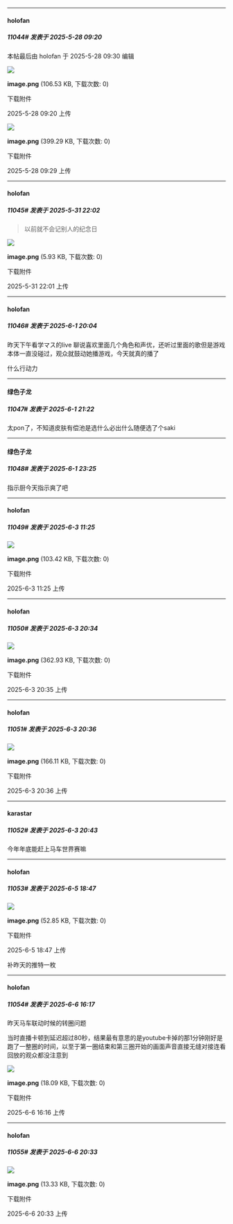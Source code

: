 ﻿
*****

####  holofan  
##### 11044#       发表于 2025-5-28 09:20

 本帖最后由 holofan 于 2025-5-28 09:30 编辑 

<img src="https://img.stage1st.com/forum/202505/28/092046uz9wcw2xsd6dfxqc.png" referrerpolicy="no-referrer">

<strong>image.png</strong> (106.53 KB, 下载次数: 0)

下载附件

2025-5-28 09:20 上传

<img src="https://img.stage1st.com/forum/202505/28/092958v6g0jn5gp8916151.png" referrerpolicy="no-referrer">

<strong>image.png</strong> (399.29 KB, 下载次数: 0)

下载附件

2025-5-28 09:29 上传

*****

####  holofan  
##### 11045#       发表于 2025-5-31 22:02

<blockquote>以前就不会记别人的纪念日</blockquote>

<img src="https://img.stage1st.com/forum/202505/31/220157l0u0ne0nu9t9622u.png" referrerpolicy="no-referrer">

<strong>image.png</strong> (5.93 KB, 下载次数: 0)

下载附件

2025-5-31 22:01 上传


*****

####  holofan  
##### 11046#       发表于 2025-6-1 20:04

昨天下午看学マス的live 聊说喜欢里面几个角色和声优，还听过里面的歌但是游戏本体一直没碰过，观众就鼓动她播游戏，今天就真的播了

什么行动力

*****

####  绿色子龙  
##### 11047#       发表于 2025-6-1 21:22

太pon了，不知道皮肤有偿池是选什么必出什么随便选了个saki


*****

####  绿色子龙  
##### 11048#       发表于 2025-6-1 23:25

指示厨今天指示爽了吧

*****

####  holofan  
##### 11049#       发表于 2025-6-3 11:25

<img src="https://img.stage1st.com/forum/202506/03/112529uuubvkk2zaa60u6u.png" referrerpolicy="no-referrer">

<strong>image.png</strong> (103.42 KB, 下载次数: 0)

下载附件

2025-6-3 11:25 上传


*****

####  holofan  
##### 11050#       发表于 2025-6-3 20:34

<img src="https://img.stage1st.com/forum/202506/03/203520miyynib24nrqbh91.png" referrerpolicy="no-referrer">

<strong>image.png</strong> (362.93 KB, 下载次数: 0)

下载附件

2025-6-3 20:35 上传

*****

####  holofan  
##### 11051#       发表于 2025-6-3 20:36

<img src="https://img.stage1st.com/forum/202506/03/203612xa4zzbdih9jihjaa.png" referrerpolicy="no-referrer">

<strong>image.png</strong> (166.11 KB, 下载次数: 0)

下载附件

2025-6-3 20:36 上传


*****

####  karastar  
##### 11052#       发表于 2025-6-3 20:43

今年年底能赶上马车世界赛嘛

*****

####  holofan  
##### 11053#       发表于 2025-6-5 18:47

<img src="https://img.stage1st.com/forum/202506/05/184717h5585edj584aoepk.png" referrerpolicy="no-referrer">

<strong>image.png</strong> (52.85 KB, 下载次数: 0)

下载附件

2025-6-5 18:47 上传

补昨天的推特一枚


*****

####  holofan  
##### 11054#       发表于 2025-6-6 16:17

昨天马车联动时候的转圈问题

当时直播卡顿到延迟超过80秒，结果最有意思的是youtube卡掉的那1分钟刚好是跑了一整圈的时间，以至于第一圈结束和第三圈开始的画面声音直接无缝对接连看回放的观众都没注意到

<img src="https://img.stage1st.com/forum/202506/06/161651u5eiio0f5if55e55.png" referrerpolicy="no-referrer">

<strong>image.png</strong> (18.09 KB, 下载次数: 0)

下载附件

2025-6-6 16:16 上传

*****

####  holofan  
##### 11055#       发表于 2025-6-6 20:33

<img src="https://img.stage1st.com/forum/202506/06/203336ab89vx0ve1s4j89v.png" referrerpolicy="no-referrer">

<strong>image.png</strong> (13.33 KB, 下载次数: 0)

下载附件

2025-6-6 20:33 上传


